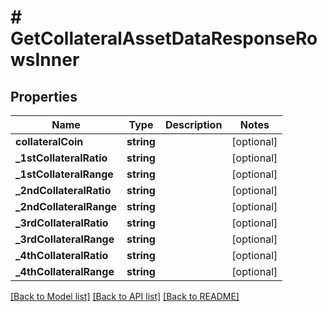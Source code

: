 # # GetCollateralAssetDataResponseRowsInner

## Properties

Name | Type | Description | Notes
------------ | ------------- | ------------- | -------------
**collateralCoin** | **string** |  | [optional]
**_1stCollateralRatio** | **string** |  | [optional]
**_1stCollateralRange** | **string** |  | [optional]
**_2ndCollateralRatio** | **string** |  | [optional]
**_2ndCollateralRange** | **string** |  | [optional]
**_3rdCollateralRatio** | **string** |  | [optional]
**_3rdCollateralRange** | **string** |  | [optional]
**_4thCollateralRatio** | **string** |  | [optional]
**_4thCollateralRange** | **string** |  | [optional]

[[Back to Model list]](../../README.md#models) [[Back to API list]](../../README.md#endpoints) [[Back to README]](../../README.md)
